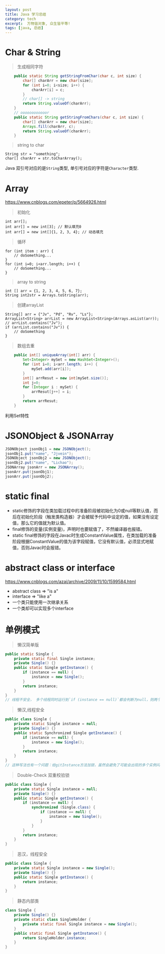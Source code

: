 ```yaml
---
layout: post
title: Java 学习总结
category: tech
excerpt:  万物皆对象, 众生皆平等!
tags: [java, 总结]
---
```


# Char & String
> 生成相同字符
```java
    public static String getStringFromChar(char c, int size) {
        char[] charArr = new char[size];
        for (int i=0; i<size; i++) {
            charArr[i] = c;
        }
        // char[] -> string
        return String.valueOf(charArr);
    }
    // oooooooooooor
    public static String getStringFromChars(char c, int size) {
        char[] charArr = new char[size];
        Arrays.fill(charArr, c);
        return String.valueOf(charArr);
    }
```


> string to char
```
String str = "something";
char[] charArr = str.toCharArray();
```


Java 双引号对应的是`String`类型, 单引号对应的字符是`Character`类型.


# Array
https://www.cnblogs.com/epeter/p/5664926.html

> 初始化
```
int arr[];
int arr[] = new int[3]; // 默认填充0
int arr[] = new int[]{1, 2, 3, 4}; // 动态填充
```

> 循环
```
for (int item : arr) {
    // doSomething...
}
for (int i=0; i<arr.length; i++) {
    // doSomething...
}
```

> array to string
```
int [] arr = {1, 2, 3, 4, 5, 6, 7};
String int2str = Arrays.toString(arr);
```

> 创建arrayList
```
String[] arr = {"Jv", "Pd", "Rv", "Ls"};
ArrayList<String> arrList = new ArrayList<String>(Arrays.asList(arr));
// arrList.contains("Jv");
if (arrList.contains("Jv")) {
    // doSomething
}
```

> 数组去重
```java
    public int[] uniqueArray(int[] arr) {
        Set<Integer> mySet = new HashSet<Integer>();
        for (int i=0; i<arr.length; i++) {
            mySet.add(arr[i]);
        }
        int[] arrResut = new int[mySet.size()];
        int j=0;
        for (Integer i : mySet) {
            arrResut[j++] = i;
        }
        return arrResut;
    }
```
利用Set特性

# JSONObject & JSONArray

```java
JSONObject jsonObj1 = new JSONObject();
jsonObj1.put("name", "Jjvein");
JSONObject jsonObj2 = new JSONObject();
jsonObj2.put("name", "Lichao");
JSONArray jsonArr = new JSONArray();
jsonArr.put(jsonObj1);
jsonArr.put(jsonObj2);
```

# static final
- static修饰的字段在类加载过程中的准备阶段被初始化为0或null等默认值，而后在初始化阶段（触发类构造器）才会被赋予代码中设定的值，如果没有设定值，那么它的值就为默认值。
- final修饰的变量(实例变量)，声明时也要赋值了，不然编译器也报错。
- static final修饰的字段在Javac时生成ConstantValue属性，在类加载的准备阶段根据ConstantValue的值为该字段赋值，它没有默认值，必须显式地赋值，否则Javac时会报错。

# abstract class or interface
https://www.cnblogs.com/azai/archive/2009/11/10/1599584.html
- abstract class => "is a"
- interface => "like a"
- 一个类只能使用一次继承关系
- 一个类却可以实现多个interface

# 单例模式

> 懒汉简单版
```java
public static Single {
    private static final Single instance;
    private Single() {}
    public static Single getInstance() {
        if (instance == null) {
            instance = new Single();
        }
        return instance;
    }
}
// 线程不安全， 多个线程同时运行到`if (instance == null)`都会判断为null，则两个线程会各自创建一个实例。
```

> 懒汉,线程安全
```java
public class Single {
    private static Single instance = null;
    private Single() {}
    public static Synchronized Single getInstance() {
        if (instance == null) {
            instance = new Single();
        }
        return instance;
    }
}
// 这种写法也有一个问题：给gitInstance方法加锁，虽然会避免了可能会出现的多个实例问题，但是会强制除T1之外的所有线程等待，实际上会对程序的执行效率造成负面影响。
```

> Double-Check 双重校验锁
```java
public class Single {
    private static Single instance = null;
    private Single() {}
    public static Single getInstance() {
        if (instance == null) {
            synchronized (Single.class) {
                if (instance == null) {
                    instance = new Single();
                }
            }
        }
        return instance;
    }
}
```

> 恶汉，线程安全
```java
public class Single {
    private static Single instance = new Single();
    private Single() {}
    public static Single getInstance() {
        return instance;
    }
}
```

> 静态内部类
```java
class Single {
    private Single() {}
    private static class SingleHolder {
        private static final Single instance = new Single();
    }
    public static final Single getInstance() {
        return SingleHolder.instance;
    }
}
```

